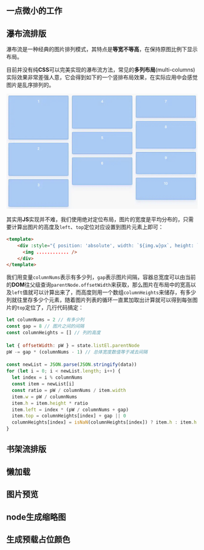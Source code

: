 
## 一点微小的工作



## 瀑布流排版

瀑布流是一种经典的图片排列模式，其特点是**等宽不等高**，在保持原图比例下显示布局。

目前并没有纯**CSS**可以完美实现的瀑布流方法，常见的**多列布局**(multi-columns)实际效果非常差强人意，它会得到如下的一个竖排布局效果，在实际应用中会感觉图片是乱序排列的。

![](../images/0.2810012945735676.png)

其实用**JS**实现并不难，我们使用绝对定位布局，图片的宽度是平均分布的，只需要计算出图片的高度及`left`、`top`定位对应设置到图片元素上即可：

```html
<template>
    <div :style="{ position: 'absolute', width: `${img.w}px`, height: `${img.h}px`, left: `${img.left}px`, top: `${img.top}px` }" v-for="(img, i) in list" :index="i" :key="'img' + i">
      <img ............ />
    </div>
</template>
```

我们用变量`columnNums`表示有多少列，`gap`表示图片间隔，容器总宽度可以由当前的**DOM**往父级查询`parentNode.offsetWidth`来获取，那么图片在布局中的宽高以及`left`值就可以计算出来了，而高度则用一个数组`columnHeights`来储存，有多少列就往里存多少个元素，随着图片列表的循环一直累加取出计算就可以得到每张图片的`top`定位了，几行代码搞定：

```js
let columnNums = 2 // 有多少列
const gap = 8 // 图片之间的间隔
const columnHeights = [] // 列的高度

let { offsetWidth: pW } = state.listEl.parentNode
pW -= gap * (columnNums - 1) // 总体宽度数值等于减去间隔

const newList = JSON.parse(JSON.stringify(data))
for (let i = 0; i < newList.length; i++) {
  let index = i % columnNums
  const item = newList[i]
  const ratio = pW / columnNums / item.width
  item.w = pW / columnNums
  item.h = item.height * ratio
  item.left = index * (pW / columnNums + gap)
  item.top = columnHeights[index] + gap || 0
  columnHeights[index] = isNaN(columnHeights[index]) ? item.h : item.h + columnHeights[index] + gap
}
```

## 书架流排版
## 懒加载
## 图片预览
## node生成缩略图
## 生成预载占位颜色
